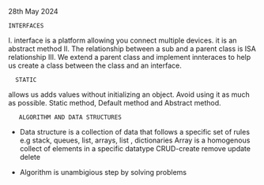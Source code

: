 28th May 2024
    
    INTERFACES
I.  interface is a platform allowing you connect multiple devices. it is an abstract method
II. The relationship between a sub and a parent class is ISA relationship
III. We extend a parent class and implement innteraces to help us create a class between the class and an interface.

      STATIC
allows us adds values without initializing an object. Avoid using it as much as possible. Static method, Default method and Abstract method.
    
       ALGORITHM AND DATA STRUCTURES
- Data structure is a collection of data that follows a specific set of rules e.g stack, queues, list, arrays, list , dictionaries
Array is a homogenous collect of elements in a specific datatype
CRUD-create remove update delete

 - Algorithm is unambigious step by solving problems
